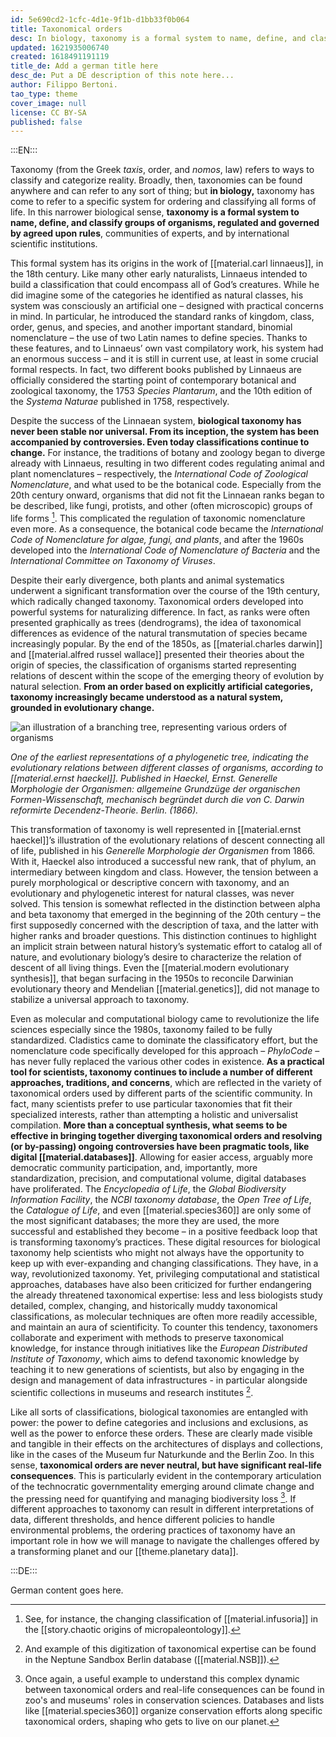 ```yaml
---
id: 5e690cd2-1cfc-4d1e-9f1b-d1bb33f0b064
title: Taxonomical orders
desc: In biology, taxonomy is a formal system to name, define, and classify organisms, regulated and governed by agreed upon rules. Since its beginning biological taxonomy was neither stable nor universal, since controversies emerged, and classifications continue to change still today. From an order based on explicitly artificial categories, taxonomy increasingly became understood as a natural system, grounded in evolutionary change. As a practical tool for scientists, taxonomy continues to include a number of different approaches, traditions, and concerns. More than a conceptual synthesis, what seems to be effective in bringing together diverging taxonomical orders and resolving (or by-passing) ongoing controversies have been pragmatic tools, like digital databases. Yet, taxonomical orders are never neutral and purely technical classifications, but they have significant real-life consequences.
updated: 1621935006740
created: 1618491191119
title_de: Add a german title here
desc_de: Put a DE description of this note here...
author: Filippo Bertoni.
tao_type: theme
cover_image: null
license: CC BY-SA
published: false
---
```


:::EN:::

Taxonomy (from the Greek _taxis_, order, and _nomos_, law) refers to ways to classify and categorize reality. Broadly, then, taxonomies can be found anywhere and can refer to any sort of thing; but **in biology,** taxonomy has come to refer to a specific system for ordering and classifying all forms of life. In this narrower biological sense, **taxonomy is a formal system to name, define, and classify groups of organisms, regulated and governed by agreed upon rules**, communities of experts, and by international scientific institutions.

This formal system has its origins in the work of [[material.carl linnaeus]], in the 18th century. Like many other early naturalists, Linnaeus intended to build a classification that could encompass all of God’s creatures. While he did imagine some of the categories he identified as natural classes, his system was consciously an artificial one – designed with practical concerns in mind. In particular, he introduced the standard ranks of kingdom, class, order, genus, and species, and another important standard, binomial nomenclature – the use of two Latin names to define species. Thanks to these features, and to Linnaeus’ own vast compilatory work, his system had an enormous success – and it is still in current use, at least in some crucial formal respects. In fact, two different books published by Linnaeus are officially considered the starting point of contemporary botanical and zoological taxonomy, the 1753 _Species Plantarum_, and the 10th edition of the _Systema Naturae_ published in 1758, respectively.

Despite the success of the Linnaean system, **biological taxonomy has never been stable nor universal. From its inception, the system has been accompanied by controversies. Even today classifications continue to change.** For instance, the traditions of botany and zoology began to diverge already with Linnaeus, resulting in two different codes regulating animal and plant nomenclatures – respectively, the _International Code of Zoological Nomenclature_, and what used to be the botanical code. Especially from the 20th century onward, organisms that did not fit the Linnaean ranks began to be described, like fungi, protists, and other (often microscopic) groups of life forms [^taxonomy1]. This complicated the regulation of taxonomic nomenclature even more. As a consequence, the botanical code became the _International Code of Nomenclature for algae, fungi, and plants_, and after the 1960s developed into the _International Code of Nomenclature of Bacteria_ and the _International Committee on Taxonomy of Viruses_.

Despite their early divergence, both plants and animal systematics underwent a significant transformation over the course of the 19th century, which radically changed taxonomy. Taxonomical orders developed into powerful systems for naturalizing difference. In fact, as ranks were often presented graphically as trees (dendrograms), the idea of taxonomical differences as evidence of the natural transmutation of species became increasingly popular. By the end of the 1850s, as [[material.charles darwin]] and [[material.alfred russel wallace]] presented their theories about the origin of species, the classification of organisms started representing relations of descent within the scope of the emerging theory of evolution by natural selection. **From an order based on explicitly artificial categories, taxonomy increasingly became understood as a natural system, grounded in evolutionary change.**

![an illustration of a branching tree, representing various orders of organisms](/images/filo/Haeckel_arbol_bn.png)

_One of the earliest representations of a phylogenetic tree, indicating the evolutionary relations between different classes of organisms, according to [[material.ernst haeckel]]. Published in Haeckel, Ernst. Generelle Morphologie der Organismen: allgemeine Grundzüge der organischen Formen-Wissenschaft, mechanisch begründet durch die von C. Darwin reformirte Decendenz-Theorie. Berlin. (1866)._

This transformation of taxonomy is well represented in [[material.ernst haeckel]]’s illustration of the evolutionary relations of descent connecting all of life, published in his _Generelle Morphologie der Organismen_ from 1866. With it, Haeckel also introduced a successful new rank, that of phylum, an intermediary between kingdom and class. However, the tension between a purely morphological or descriptive concern with taxonomy, and an evolutionary and phylogenetic interest for natural classes, was never solved. This tension is somewhat reflected in the distinction between alpha and beta taxonomy that emerged in the beginning of the 20th century – the first supposedly concerned with the description of taxa, and the latter with higher ranks and broader questions. This distinction continues to highlight an implicit strain between natural history’s systematic effort to catalog all of nature, and evolutionary biology’s desire to characterize the relation of descent of all living things. Even the [[material.modern evolutionary synthesis]], that began surfacing in the 1950s to reconcile Darwinian evolutionary theory and Mendelian [[material.genetics]], did not manage to stabilize a universal approach to taxonomy.

Even as molecular and computational biology came to revolutionize the life sciences especially since the 1980s, taxonomy failed to be fully standardized. Cladistics came to dominate the classificatory effort, but the nomenclature code specifically developed for this approach – _PhyloCode_ – has never fully replaced the various other codes in existence. **As a practical tool for scientists, taxonomy continues to include a number of different approaches, traditions, and concerns**, which are reflected in the variety of taxonomical orders used by different parts of the scientific community. In fact, many scientists prefer to use particular taxonomies that fit their specialized interests, rather than attempting a holistic and universalist compilation. **More than a conceptual synthesis, what seems to be effective in bringing together diverging taxonomical orders and resolving (or by-passing) ongoing controversies have been pragmatic tools, like digital [[material.databases]]**. Allowing for easier access, arguably more democratic community participation, and, importantly, more standardization, precision, and computational volume, digital databases have proliferated. The _Encyclopedia of Life_, the _Global Biodiversity Information Facility_, the _NCBI taxonomy database_, the _Open Tree of Life_, the _Catalogue of Life_, and even [[material.species360]] are only some of the most significant databases; the more they are used, the more successful and established they become – in a positive feedback loop that is transforming taxonomy’s practices. These digital resources for biological taxonomy help scientists who might not always have the opportunity to keep up with ever-expanding and changing classifications. They have, in a way, revolutionized taxonomy. Yet, privileging computational and statistical approaches, databases have also been criticized for further endangering the already threatened taxonomical expertise: less and less biologists study detailed, complex, changing, and historically muddy taxonomical classifications, as molecular techniques are often more readily accessible, and maintain an aura of scientificity. To counter this tendency, taxonomers collaborate and experiment with methods to preserve taxonomical knowledge, for instance through initiatives like the _European Distributed Institute of Taxonomy_, which aims to defend taxonomic knowledge by teaching it to new generations of scientists, but also by engaging in the design and management of data infrastructures - in particular alongside scientific collections in museums and research institutes [^taxonomy2]. 

Like all sorts of classifications, biological taxonomies are entangled with power: the power to define categories and inclusions and exclusions, as well as the power to enforce these orders. These are clearly made visible and tangible in their effects on the architectures of displays and collections, like in the cases of the Museum fur Naturkunde and the Berlin Zoo. In this sense, **taxonomical orders are never neutral, but have significant real-life consequences**. This is particularly evident in the contemporary articulation of the technocratic governmentality emerging around climate change and the pressing need for quantifying and managing biodiversity loss [^taxonomy3]. If different approaches to taxonomy can result in different interpretations of data, different thresholds, and hence different policies to handle environmental problems, the ordering practices of taxonomy have an important role in how we will manage to navigate the challenges offered by a transforming planet and our [[theme.planetary data]].

[^taxonomy1]: See, for instance, the changing classification of [[material.infusoria]] in the [[story.chaotic origins of micropaleontology]].

[^taxonomy2]: And example of this digitization of taxonomical expertise can be found in the Neptune Sandbox Berlin database ([[material.NSB]]).

[^taxonomy3]: Once again, a useful example to understand this complex dynamic between taxonomical orders and real-life consequences can be found in zoo's and museums' roles in conservation sciences. Databases and lists like [[material.species360]] organize conservation efforts along specific taxonomical orders, shaping who gets to live on our planet.

<!-- Maybe here we should add something more on the power involved in taxonomical orders... like how they still perpetuate colonial legacies, how they are rarely thought of as political and so on... -->

:::DE:::

German content goes here.
